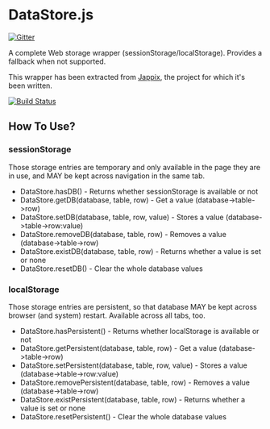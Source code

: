 DataStore.js
============

[![Gitter](https://badges.gitter.im/Join%20Chat.svg)](https://gitter.im/valeriansaliou/datastore.js?utm_source=badge&utm_medium=badge&utm_campaign=pr-badge&utm_content=badge)

A complete Web storage wrapper (sessionStorage/localStorage). Provides a fallback when not supported.

This wrapper has been extracted from [Jappix](https://github.com/jappix/jappix), the project for which it's been written.


[![Build Status](https://semaphoreci.com/api/v1/projects/2265f0bd-0e09-439e-9170-59556f2a73a2/376009/shields_badge.svg)](https://semaphoreci.com/valeriansaliou/datastore-js)


## How To Use?

### sessionStorage

Those storage entries are temporary and only available in the page they are in use, and MAY be kept across navigation in the same tab.

* DataStore.hasDB() - Returns whether sessionStorage is available or not
* DataStore.getDB(database, table, row) - Get a value (database->table->row)
* DataStore.setDB(database, table, row, value) - Stores a value (database->table->row:value)
* DataStore.removeDB(database, table, row) - Removes a value (database->table->row)
* DataStore.existDB(database, table, row) - Returns whether a value is set or none
* DataStore.resetDB() - Clear the whole database values

### localStorage

Those storage entries are persistent, so that database MAY be kept across browser (and system) restart. Available across all tabs, too.

* DataStore.hasPersistent() - Returns whether localStorage is available or not
* DataStore.getPersistent(database, table, row) - Get a value (database->table->row)
* DataStore.setPersistent(database, table, row, value) - Stores a value (database->table->row:value)
* DataStore.removePersistent(database, table, row) - Removes a value (database->table->row)
* DataStore.existPersistent(database, table, row) - Returns whether a value is set or none
* DataStore.resetPersistent() - Clear the whole database values